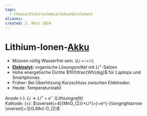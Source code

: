 ```yaml
---
tags:
  - Chemie/Elektrochemie/Sekundärelement
aliases: 
created: 2. März 2024
---
```


# Lithium-Ionen-[Akku](Sekundärelement.md)

- Müssen völlig Wasserfrei sein. ($Li$ +💧=🔥)
- **[Elektrolyt](Elektrochemie.md):** organische Lösungsmittel mit $Li^{+}$-Salzen
- Hohe energetische Dichte $100\frac{Wh}{kg}$ für Laptops und Smartphones.
- Früher: Bei Überhitzung Kurzschluss zwischen Elektroden
- Heute: Temperaturstabil

Anode (-): $Li\longrightarrow Li^{+}+e^{-}$ *(Lithiumgrafit)*  
Kathode: (+): $\overset{+4}{MnO_{2}}+Li^{+}+e^{-}\longrightarrow \overset{+3}{LiMn} O_{2}$